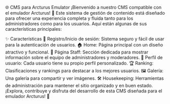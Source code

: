 🌐 CMS para Arcturus Emulator
¡Bienvenido a nuestro CMS compatible con el emulador Arcturus! 🚀 Este sistema de gestión de contenido está diseñado para ofrecer una experiencia completa y fluida tanto para los administradores como para los usuarios. Aquí están algunas de sus características principales:

✨ Características
🔐 Registro/Inicio de sesión: Sistema seguro y fácil de usar para la autenticación de usuarios.
🏠 Home: Página principal con un diseño atractivo y funcional.
👥 Página Staff: Sección dedicada para mostrar información sobre el equipo de administradores y moderadores.
🧑 Perfil de usuario: Cada usuario tiene su propio perfil personalizado.
🏆 Ranking: Clasificaciones y rankings para destacar a los mejores usuarios.
🖼️ Galería: Una galería para compartir y ver imágenes.
🛠️ Housekeeping: Herramientas de administración para mantener el sitio organizado y en buen estado.
¡Explora, contribuye y disfruta del desarrollo de esta CMS diseñada para el emulador Arcturus! 🌟
